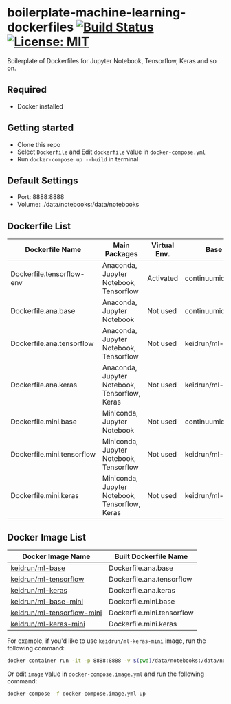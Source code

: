 # boilerplate-machine-learning-dockerfiles [![Build Status][travis-image]][travis-url] [![License: MIT][license-image]][license-url]

Boilerplate of Dockerfiles for Jupyter Notebook, Tensorflow, Keras and so on.

## Required

- Docker installed

## Getting started

- Clone this repo
- Select `Dockerfile` and Edit `dockerfile` value in `docker-compose.yml`
- Run `docker-compose up --build` in terminal

## Default Settings

- Port: 8888:8888
- Volume: ./data/notebooks:/data/notebooks

## Dockerfile List

| Dockerfile Name            | Main Packages                                  | Virtual Env. | Base Image             |
| -------------------------- | ---------------------------------------------- | ------------ | ---------------------- |
| Dockerfile.tensorflow-env  | Anaconda, Jupyter Notebook, Tensorflow         | Activated    | continuumio/anaconda3  |
| Dockerfile.ana.base        | Anaconda, Jupyter Notebook                     | Not used     | continuumio/anaconda3  |
| Dockerfile.ana.tensorflow  | Anaconda, Jupyter Notebook, Tensorflow         | Not used     | keidrun/ml-base        |
| Dockerfile.ana.keras       | Anaconda, Jupyter Notebook, Tensorflow, Keras  | Not used     | keidrun/ml-base        |
| Dockerfile.mini.base       | Miniconda, Jupyter Notebook                    | Not used     | continuumio/miniconda3 |
| Dockerfile.mini.tensorflow | Miniconda, Jupyter Notebook, Tensorflow        | Not used     | keidrun/ml-base-mini   |
| Dockerfile.mini.keras      | Miniconda, Jupyter Notebook, Tensorflow, Keras | Not used     | keidrun/ml-base-mini   |

## Docker Image List

| Docker Image Name          | Built Dockerfile Name      |
| -------------------------- | -------------------------- |
| [keidrun/ml-base](https://hub.docker.com/r/keidrun/ml-base/)            | Dockerfile.ana.base        |
| [keidrun/ml-tensorflow](https://hub.docker.com/r/keidrun/ml-tensorflow/)      | Dockerfile.ana.tensorflow  |
| [keidrun/ml-keras](https://hub.docker.com/r/keidrun/ml-keras/)           | Dockerfile.ana.keras       |
| [keidrun/ml-base-mini](https://hub.docker.com/r/keidrun/ml-base-mini/)       | Dockerfile.mini.base       |
| [keidrun/ml-tensorflow-mini](https://hub.docker.com/r/keidrun/ml-tensorflow-mini/) | Dockerfile.mini.tensorflow |
| [keidrun/ml-keras-mini](https://hub.docker.com/r/keidrun/ml-keras-mini/)      | Dockerfile.mini.keras      |

For example, if you'd like to use `keidrun/ml-keras-mini` image, run the following command:

```bash
docker container run -it -p 8888:8888 -v $(pwd)/data/notebooks:/data/notebooks keidrun/ml-keras-mini
```

Or edit `image` value in `docker-compose.image.yml` and run the following command:

```bash
docker-compose -f docker-compose.image.yml up
```

[travis-url]: https://travis-ci.org/keidrun/boilerplate-machine-learning-dockerfiles
[travis-image]: https://secure.travis-ci.org/keidrun/boilerplate-machine-learning-dockerfiles.svg?branch=master
[license-url]: https://opensource.org/licenses/MIT
[license-image]: https://img.shields.io/badge/License-MIT-yellow.svg
